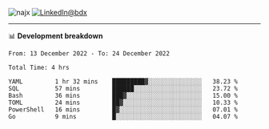 <p align="left"><img src="https://komarev.com/ghpvc/?username=najx&label=GitHub%20Profile%20Views&color=yellow&style=flat" alt="najx" />
<a href="https://www.linkedin.com/in/abdx"><img src="https://img.shields.io/badge/LinkedIn--_.svg?style=social&logo=linkedin" alt="LinkedIn@bdx"></a> </p align="center">

-----

📊 **Development breakdown**
<!--START_SECTION:waka-->

```text
From: 13 December 2022 - To: 24 December 2022

Total Time: 4 hrs

YAML         1 hr 32 mins    █████████▓░░░░░░░░░░░░░░░   38.23 %
SQL          57 mins         ██████░░░░░░░░░░░░░░░░░░░   23.72 %
Bash         36 mins         ███▓░░░░░░░░░░░░░░░░░░░░░   15.00 %
TOML         24 mins         ██▓░░░░░░░░░░░░░░░░░░░░░░   10.33 %
PowerShell   16 mins         █▓░░░░░░░░░░░░░░░░░░░░░░░   07.01 %
Go           9 mins          █░░░░░░░░░░░░░░░░░░░░░░░░   04.07 %
```

<!--END_SECTION:waka-->
